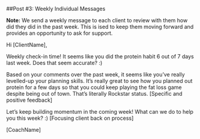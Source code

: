 ##Post #3: Weekly Individual Messages 

**Note:** We send a weekly message to each client to review with them how did they did in the past week. This is ised to keep them moving forward and provides an opportunity to ask for support.

Hi [ClientName],

Weekly check-in time! It seems like you did the protein habit 6 out of 7 days last week. Does that seem accurate? :)

Based on your comments over the past week, it seems like you’ve really levelled-up your planning skills. It’s really great to see how you planned out protein for a few days so that you could keep playing the fat loss game despite being out of town. That’s literally Rockstar status. [Specific and positive feedback]

Let’s keep building momentum in the coming week! What can we do to help you this week? :) [Focusing client back on process]

[CoachName]
